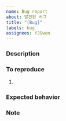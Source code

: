 ```yaml
---
name: Bug report
about: 발견된 버그
title: "[Bug]"
labels: bug
assignees: YJGwon
---
```


### Description
<!--버그에 대한 간략한 설명-->

### To reproduce
<!--버그 재현 방법-->
1.

### Expected behavior
<!--기대 동작-->

### Note
<!--추가로 덧붙일 내용-->
